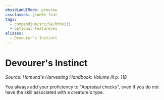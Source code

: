 ```yaml
---
obsidianUIMode: preview
cssclasses: json5e-feat
tags:
  - compendium/src/5e/hhhviii
  - optional-feature/ei
aliases:
  - Devourer's Instinct
---
```

# Devourer's Instinct
*Source: Hamund's Harvesting Handbook: Volume III p. 118*  

You always add your proficiency to "Appraisal checks", even if you do not have the skill associated with a creature's type.